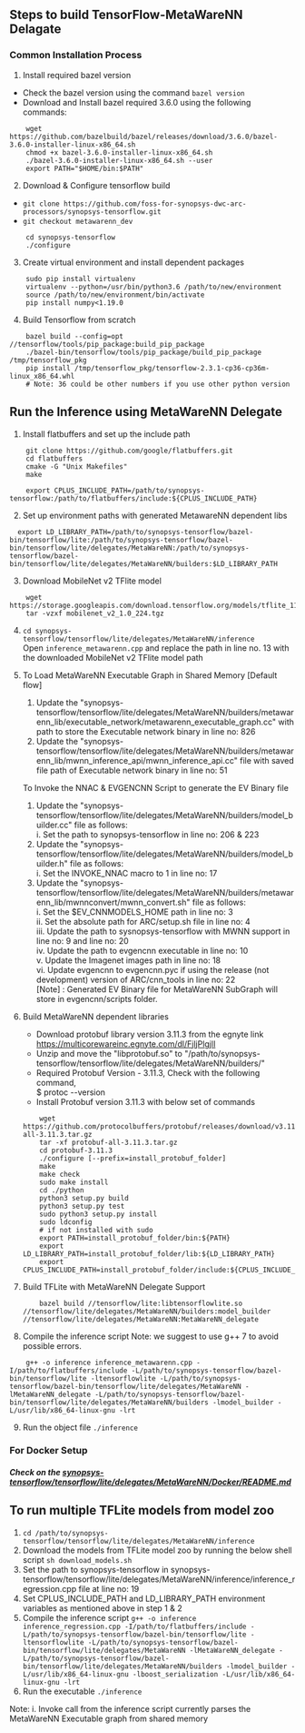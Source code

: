 ## Steps to build TensorFlow-MetaWareNN Delagate
  
### Common Installation Process
1. Install required bazel version
* Check the bazel version using the command `bazel version`
* Download and Install bazel required 3.6.0 using the following commands:
```
    wget https://github.com/bazelbuild/bazel/releases/download/3.6.0/bazel-3.6.0-installer-linux-x86_64.sh
    chmod +x bazel-3.6.0-installer-linux-x86_64.sh
    ./bazel-3.6.0-installer-linux-x86_64.sh --user
    export PATH="$HOME/bin:$PATH"
```
2. Download & Configure tensorflow build
* `git clone https://github.com/foss-for-synopsys-dwc-arc-processors/synopsys-tensorflow.git`
* `git checkout metawarenn_dev`
```
    cd synopsys-tensorflow
    ./configure
```

3. Create virtual environment and install dependent packages
```
    sudo pip install virtualenv
    virtualenv --python=/usr/bin/python3.6 /path/to/new/environment
    source /path/to/new/environment/bin/activate
    pip install numpy<1.19.0
```

4. Build Tensorflow from scratch
```
    bazel build --config=opt //tensorflow/tools/pip_package:build_pip_package
    ./bazel-bin/tensorflow/tools/pip_package/build_pip_package /tmp/tensorflow_pkg
    pip install /tmp/tensorflow_pkg/tensorflow-2.3.1-cp36-cp36m-linux_x86_64.whl
    # Note: 36 could be other numbers if you use other python version
```

## Run the Inference using MetaWareNN Delegate

1.  Install flatbuffers and set up the include path
```
    git clone https://github.com/google/flatbuffers.git
    cd flatbuffers
    cmake -G "Unix Makefiles"
    make

    export CPLUS_INCLUDE_PATH=/path/to/synopsys-tensorflow:/path/to/flatbuffers/include:${CPLUS_INCLUDE_PATH}
```

2.  Set up environment paths with generated MetawareNN dependent libs
```
  export LD_LIBRARY_PATH=/path/to/synopsys-tensorflow/bazel-bin/tensorflow/lite:/path/to/synopsys-tensorflow/bazel-bin/tensorflow/lite/delegates/MetaWareNN:/path/to/synopsys-tensorflow/bazel-bin/tensorflow/lite/delegates/MetaWareNN/builders:$LD_LIBRARY_PATH
```

3. Download MobileNet v2 TFlite model
```
    wget https://storage.googleapis.com/download.tensorflow.org/models/tflite_11_05_08/mobilenet_v2_1.0_224.tgz
    tar -vzxf mobilenet_v2_1.0_224.tgz
```

4. `cd synopsys-tensorflow/tensorflow/lite/delegates/MetaWareNN/inference`  
Open `inference_metawarenn.cpp` and replace the path in line no. 13 with the downloaded MobileNet v2 TFlite model path

5. To Load MetaWareNN Executable Graph in Shared Memory [Default flow]  
   1. Update the "synopsys-tensorflow/tensorflow/lite/delegates/MetaWareNN/builders/metawarenn_lib/executable_network/metawarenn_executable_graph.cc" with path to store the Executable network binary in line no: 826  
   2. Update the "synopsys-tensorflow/tensorflow/lite/delegates/MetaWareNN/builders/metawarenn_lib/mwnn_inference_api/mwnn_inference_api.cc" file with saved file path of Executable network binary in line no: 51  

   To Invoke the NNAC & EVGENCNN Script to generate the EV Binary file  
   1. Update the "synopsys-tensorflow/tensorflow/lite/delegates/MetaWareNN/builders/model_builder.cc" file as follows:  
      i. Set the path to synopsys-tensorflow in line no: 206 & 223  
   2. Update the "synopsys-tensorflow/tensorflow/lite/delegates/MetaWareNN/builders/model_builder.h" file as follows:  
      i. Set the INVOKE_NNAC macro to 1 in line no: 17  
   3. Update the "synopsys-tensorflow/tensorflow/lite/delegates/MetaWareNN/builders/metawarenn_lib/mwnnconvert/mwnn_convert.sh" file as follows:  
      i. Set the $EV_CNNMODELS_HOME path in line no: 3  
      ii. Set the absolute path for ARC/setup.sh file in line no: 4  
      iii. Update the path to sysnopsys-tensorflow with MWNN support in line no: 9 and line no: 20  
      iv. Update the path to evgencnn executable in line no: 10  
      v. Update the Imagenet images path in line no: 18  
      vi. Update evgencnn to evgencnn.pyc if using the release (not development) version of ARC/cnn_tools in line no: 22  
   [Note] : Generated EV Binary file for MetaWareNN SubGraph will store in evgencnn/scripts folder.  

6. Build MetaWareNN dependent libraries  
    * Download protobuf library version 3.11.3 from the egnyte link https://multicorewareinc.egnyte.com/dl/FjljPlgjlI  
    * Unzip and move the "libprotobuf.so" to "/path/to/synopsys-tensorflow/tensorflow/lite/delegates/MetaWareNN/builders/"    
    * Required Protobuf Version - 3.11.3, Check with the following command,  
      $ protoc --version  
    * Install Protobuf version 3.11.3 with below set of commands  
    ```
        wget https://github.com/protocolbuffers/protobuf/releases/download/v3.11.3/protobuf-all-3.11.3.tar.gz
        tar -xf protobuf-all-3.11.3.tar.gz
        cd protobuf-3.11.3
        ./configure [--prefix=install_protobuf_folder]
        make
        make check
        sudo make install
        cd ./python
        python3 setup.py build
        python3 setup.py test
        sudo python3 setup.py install
        sudo ldconfig
        # if not installed with sudo
        export PATH=install_protobuf_folder/bin:${PATH} 
        export LD_LIBRARY_PATH=install_protobuf_folder/lib:${LD_LIBRARY_PATH} 
        export CPLUS_INCLUDE_PATH=install_protobuf_folder/include:${CPLUS_INCLUDE_PATH}
    ```
7. Build TFLite with MetaWareNN Delegate Support
    ```
        bazel build //tensorflow/lite:libtensorflowlite.so //tensorflow/lite/delegates/MetaWareNN/builders:model_builder //tensorflow/lite/delegates/MetaWareNN:MetaWareNN_delegate
    ```

8. Compile the inference script
  Note: we suggest to use g++ 7 to avoid possible errors.

```
    g++ -o inference inference_metawarenn.cpp -I/path/to/flatbuffers/include -L/path/to/synopsys-tensorflow/bazel-bin/tensorflow/lite -ltensorflowlite -L/path/to/synopsys-tensorflow/bazel-bin/tensorflow/lite/delegates/MetaWareNN -lMetaWareNN_delegate -L/path/to/synopsys-tensorflow/bazel-bin/tensorflow/lite/delegates/MetaWareNN/builders -lmodel_builder -L/usr/lib/x86_64-linux-gnu -lrt
```

9. Run the object file
`./inference`


### For Docker Setup
##### Check on the [synopsys-tensorflow/tensorflow/lite/delegates/MetaWareNN/Docker/README.md](https://github.com/foss-for-synopsys-dwc-arc-processors/synopsys-tensorflow/blob/metawarenn_dev/tensorflow/lite/delegates/MetaWareNN/Docker/README.md)

## To run multiple TFLite models from model zoo
   1. `cd /path/to/synopsys-tensorflow/tensorflow/lite/delegates/MetaWareNN/inference`
   2. Download the models from TFLite model zoo by running the below shell script
      `sh download_models.sh`
   3. Set the path to synopsys-tensorflow in synopsys-tensorflow/tensorflow/lite/delegates/MetaWareNN/inference/inference_regression.cpp file at line no: 19
   4. Set CPLUS_INCLUDE_PATH and LD_LIBRARY_PATH environment variables as mentioned above in step 1 & 2
   5. Compile the inference script
      `g++ -o inference inference_regression.cpp -I/path/to/flatbuffers/include -L/path/to/synopsys-tensorflow/bazel-bin/tensorflow/lite -ltensorflowlite -L/path/to/synopsys-tensorflow/bazel-bin/tensorflow/lite/delegates/MetaWareNN -lMetaWareNN_delegate -L/path/to/synopsys-tensorflow/bazel-bin/tensorflow/lite/delegates/MetaWareNN/builders -lmodel_builder -L/usr/lib/x86_64-linux-gnu -lboost_serialization -L/usr/lib/x86_64-linux-gnu -lrt`
   6. Run the executable
      `./inference`

   Note:
      i. Invoke call from the inference script currently parses the MetaWareNN Executable graph from shared memory
